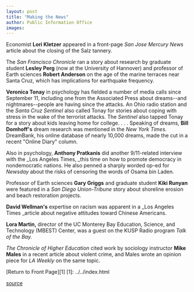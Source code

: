 ```yaml
---
layout: post
title: "Making the News"
author: Public Information Office
images:
---
```


Economist **Lori Kletzer** appeared in a front-page _San Jose Mercury News_ article about the closing of the Salz tannery.

The _San Francisco Chronicle_ ran a story about research by graduate student **Lesley Perg** (now at the University of Hannover) and professor of Earth sciences **Robert Anderson** on the age of the marine terraces near Santa Cruz, which has implications for earthquake frequency.

**Veronica Tonay** in psychology has fielded a number of media calls since September 11, including one from the Associated Press about dreams--and nightmares--people are having since the attacks. An Ohio radio station and the _Santa Cruz Sentinel_ also called Tonay for stories about coping with stress in the wake of the terrorist attacks. The _Sentinel_ also tapped Tonay for a story about kids leaving home for college. . . . Speaking of dreams, **Bill Domhoff's** dream research was mentioned in the _New York Times._ DreamBank, his online database of nearly 10,000 dreams, made the cut in a recent "Online Diary" column.

Also in psychology, **Anthony Pratkanis** did another 9/11-related interview with the _Los Angeles Times, _this time on how to promote democracy in nondemocratic nations. He also penned a sharply worded op-ed for _Newsday_ about the risks of censoring the words of Osama bin Laden.

Professor of Earth sciences **Gary Griggs** and graduate student **Kiki Runyan** were featured in a _San Diego Union-Tribune_ story about shoreline erosion and beach restoration projects.

**David Wellman's** expertise on racism was apparent in a _Los Angeles Times _article about negative attitudes toward Chinese Americans.

**Lora Martin,** director of the UC Monterey Bay Education, Science, and Technology (MBEST) Center, was a guest on the KUSP Radio program _Talk of the Bay._

_The Chronicle of Higher Education_ cited work by sociology instructor **Mike Males** in a recent article about violent crime, and Males wrote an opinion piece for _LA Weekly_ on the same topic.

[Return to Front Page][1]
[1]: ../../index.html

[source](http://www1.ucsc.edu/currents/01-02/12-03/makenews.html "Permalink to makenews")
